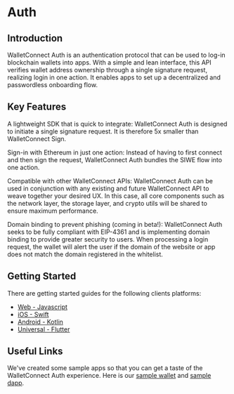 # Auth

## Introduction

WalletConnect Auth is an authentication protocol that can be used to log-in blockchain wallets into apps. With a simple and lean interface, this API verifies wallet address ownership through a single signature request, realizing login in one action. It enables apps to set up a decentralized and passwordless onboarding flow.

## Key Features

A lightweight SDK that is quick to integrate: WalletConnect Auth is designed to initiate a single signature request. It is therefore 5x smaller than WalletConnect Sign.

Sign-in with Ethereum in just one action: Instead of having to first connect and then sign the request, WalletConnect Auth bundles the SIWE flow into one action.

Compatible with other WalletConnect APIs: WalletConnect Auth can be used in conjunction with any existing and future WalletConnect API to weave together your desired UX. In this case, all core components such as the network layer, the storage layer, and crypto utils will be shared to ensure maximum performance.

Domain binding to prevent phishing (coming in beta!): WalletConnect Auth seeks to be fully compliant with EIP-4361 and is implementing domain binding to provide greater security to users. When processing a login request, the wallet will alert the user if the domain of the website or app does not match the domain registered in the whitelist.

## Getting Started

There are getting started guides for the following clients platforms:

- [Web - Javascript](../web/auth/installation.md)
- [iOS - Swift](../ios/auth/installation.md)
- [Android - Kotlin](../android/auth/installation.md)
- [Universal - Flutter](../flutter/dapps/dapp-auth-usage.md)
## Useful Links

We've created some sample apps so that you can get a taste of the WalletConnect Auth experience. Here is our [sample wallet](https://react-auth-wallet.walletconnect.com/) and [sample dapp](https://react-auth-dapp.walletconnect.com/).
